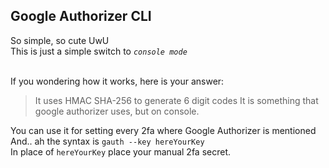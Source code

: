 ## Google Authorizer CLI

So simple, so cute UwU<br>
This is just a simple switch to *`console mode`*<br><br>

If you wondering how it works, here is your answer:
> It uses HMAC SHA-256 to generate 6 digit codes
It is something that google authorizer uses, but on console.

You can use it for setting every 2fa where Google Authorizer is mentioned<br>
And.. ah the syntax is `gauth --key hereYourKey`<br>
In place of `hereYourKey` place your manual 2fa secret.